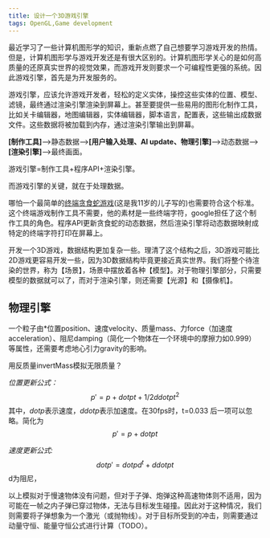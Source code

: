```yaml
---
title: 设计一个3D游戏引擎
tags: OpenGL,Game development
---
```


最近学习了一些计算机图形学的知识，重新点燃了自己想要学习游戏开发的热情。但是，计算机图形学与游戏开发还是有很大区别的。计算机图形学关心的是如何高质量的还原真实世界的视觉效果，而游戏开发则要求一个可编程性更强的系统。因此游戏引擎，首先是为开发服务的。

游戏引擎，应该允许游戏开发者，轻松的定义实体，操控这些实体的位置、模型、滤镜，最终通过渲染引擎渲染到屏幕上。甚至要提供一些易用的图形化制作工具，比如关卡编辑器，地图编辑器，实体编辑器，脚本语言，配置表，这些输出成数据文件。这些数据将被加载到内存，通过渲染引擎输出到屏幕。

**[制作工具]**-->静态数据-->**[用户输入处理、AI update、物理引擎]**-->动态数据-->**[渲染引擎]**-->最终画面。

游戏引擎=制作工具+程序API+渲染引擎。

而游戏引擎的关键，就在于处理数据。

哪怕一个最简单的[终端贪食蛇游戏](https://github.com/louis-gui/louis-gui.github.io/blob/main/likeasnakegame.cpp)(这是我11岁的儿子写的)也需要符合这个标准。这个终端游戏制作工具不需要，他的素材是一些终端字符，google担任了这个制作工具的角色。程序API更新贪食蛇的动态数据，然后渲染引擎将动态数据映射成特定的终端字符打印在屏幕上。

开发一个3D游戏，数据结构更加复杂一些。理清了这个结构之后，3D游戏可能比2D游戏更容易开发一些，因为3D数据结构毕竟更接近真实世界。我们将整个待渲染的世界，称为【场景】，场景中摆放着各种【模型】。对于物理引擎部分，只需要模型的数据就可以了，而对于渲染引擎，则还需要【光源】和【摄像机】。

## 物理引擎

一个粒子由*位置position、速度velocity、质量mass、力force（加速度acceleration）、阻尼damping（简化一个物体在一个环境中的摩擦力如0.999）等属性，还需要考虑地心引力gravity的影响。

用反质量invertMass模拟无限质量？

*位置更新公式：*$$ p'=p+dot p t + 1/2 ddot p t^2 $$ 其中，$dot p$表示速度，$ddot p$表示加速度。在30fps时，t=0.033 后一项可以忽略。简化为 $$ p'=p+dot p t$$

*速度更新公式:* $$ dot p' = dot p d^t + ddot p t $$  d为阻尼，

以上模拟对于慢速物体没有问题，但对于子弹、炮弹这种高速物体则不适用，因为可能在一帧之内子弹已穿过物体，无法与目标发生碰撞。因此对于这种情况，我们则需要将子弹想象为一个激光（或抛物线）。对于目标所受到的冲击，则需要通过动量守恒、能量守恒公式进行计算（TODO）。

